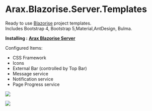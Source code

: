 # Arax.Blazorise.Server.Templates

Ready to use [Blazorise](http://blazorise.com/) project templates.  
Includes Bootstrap 4, Bootstrap 5,Material,AntDesign, Bulma.

**Installing :** [**Arax Blazorise Server**](https://marketplace.visualstudio.com/items?itemName=meisamalifallahi.AraxBlazoriseServer)

Configured Items:

*   CSS Framework
*   Icons
*   External Bar (controlled by Top Bar)
*   Message service
*   Notification service
*   Page Progress service

![](https://user-images.githubusercontent.com/1418779/160919399-b88782a4-9a34-431e-b86d-b6b5707ed2dd.png)

![](https://user-images.githubusercontent.com/1418779/160919458-67bdf3d2-3984-4a50-8f25-a207e89b6970.png)
